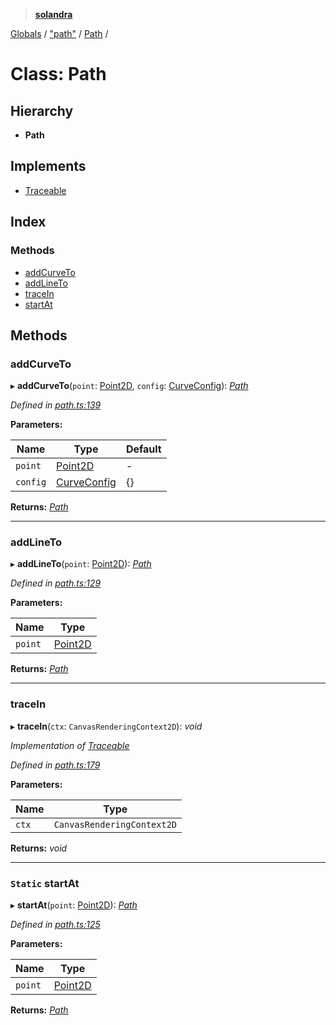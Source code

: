 > **[solandra](../README.md)**

[Globals](../README.md) / ["path"](../modules/_path_.md) / [Path](_path_.path.md) /

# Class: Path

## Hierarchy

* **Path**

## Implements

* [Traceable](../interfaces/_path_.traceable.md)

## Index

### Methods

* [addCurveTo](_path_.path.md#addcurveto)
* [addLineTo](_path_.path.md#addlineto)
* [traceIn](_path_.path.md#tracein)
* [startAt](_path_.path.md#static-startat)

## Methods

###  addCurveTo

▸ **addCurveTo**(`point`: [Point2D](../modules/_types_sol_.md#point2d), `config`: [CurveConfig](../modules/_path_.md#curveconfig)): *[Path](_path_.path.md)*

*Defined in [path.ts:139](https://github.com/jamesporter/solandra/blob/18f919a/src/lib/path.ts#L139)*

**Parameters:**

Name | Type | Default |
------ | ------ | ------ |
`point` | [Point2D](../modules/_types_sol_.md#point2d) | - |
`config` | [CurveConfig](../modules/_path_.md#curveconfig) |  {} |

**Returns:** *[Path](_path_.path.md)*

___

###  addLineTo

▸ **addLineTo**(`point`: [Point2D](../modules/_types_sol_.md#point2d)): *[Path](_path_.path.md)*

*Defined in [path.ts:129](https://github.com/jamesporter/solandra/blob/18f919a/src/lib/path.ts#L129)*

**Parameters:**

Name | Type |
------ | ------ |
`point` | [Point2D](../modules/_types_sol_.md#point2d) |

**Returns:** *[Path](_path_.path.md)*

___

###  traceIn

▸ **traceIn**(`ctx`: `CanvasRenderingContext2D`): *void*

*Implementation of [Traceable](../interfaces/_path_.traceable.md)*

*Defined in [path.ts:179](https://github.com/jamesporter/solandra/blob/18f919a/src/lib/path.ts#L179)*

**Parameters:**

Name | Type |
------ | ------ |
`ctx` | `CanvasRenderingContext2D` |

**Returns:** *void*

___

### `Static` startAt

▸ **startAt**(`point`: [Point2D](../modules/_types_sol_.md#point2d)): *[Path](_path_.path.md)*

*Defined in [path.ts:125](https://github.com/jamesporter/solandra/blob/18f919a/src/lib/path.ts#L125)*

**Parameters:**

Name | Type |
------ | ------ |
`point` | [Point2D](../modules/_types_sol_.md#point2d) |

**Returns:** *[Path](_path_.path.md)*